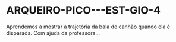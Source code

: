 # ARQUEIRO-PICO---EST-GIO-4
Aprendemos a mostrar a trajetória da bala de canhão quando ela é disparada. Com ajuda da professora...
